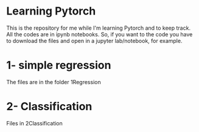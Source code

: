 # Learning Pytorch
This is the repository for me while I'm learning Pytorch and to keep track.
All the codes are in ipynb notebooks. So, if you want to the code you have to download the files and open in a jupyter lab/notebook, for example.

# 1- simple regression
The files are in the folder 1Regression

# 2- Classification
Files in 2Classification
